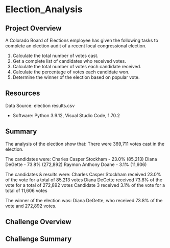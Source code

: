 # Election_Analysis
## Project Overview
A Colorado Board of Elections employee has given the following tasks to complete an election audit of a recent local congressional election.
1. Calculate the total number of votes cast.
2. Get a complete list of candidates who received votes.
3. Calculate the total number of votes each candidate received.
4. Calculate the percentage of votes each candidate won.
5. Determine the winner of the election based on popular vote.
## Resources
Data Source: election results.csv
- Software: Python 3.9.12, Visual Studio Code, 1.70.2
## Summary
The analysis of the election show that:
There were 369,711 votes cast in the election.

The candidates were:
Charles Casper Stockham - 23.0% (85,213)
Diana DeGette - 73.8% (272,892)
Raymon Anthony Doane - 3.1% (11,606)

The candidates & results were:
Charles Casper Stockham received 23.0% of the vote for a total of 85,213 votes
Diana DeGette received 73.8% of the vote for a total of 272,892 votes
Candidate 3 received 3.1% of the vote for a total of 11,606 votes

The winner of the election was:
Diana DeGette, who received 73.8% of the vote and 272,892 votes.
## Challenge Overview

## Challenge Summary